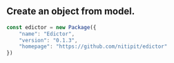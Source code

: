 <div class="flex flex-center width-100">
<h2>Create an object from model.</h2>
</div>

```javascript
const edictor = new Package({
    "name": "Edictor",
    "version": "0.1.3",
    "homepage": "https://github.com/nitipit/edictor"
})
```